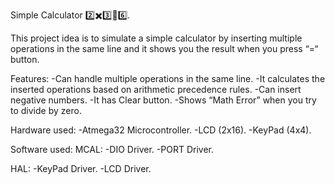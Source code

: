 Simple Calculator 2️⃣✖️3️⃣🟰6️⃣.

This project idea is to simulate a simple calculator by inserting multiple operations in the same line and it shows you the result when you press “=“ button.

Features:
-Can handle multiple operations in the same line.
-It calculates the inserted operations based on arithmetic precedence rules.
-Can insert negative numbers.
-It has Clear button.
-Shows “Math Error” when you try to divide by zero.

Hardware used:
-Atmega32 Microcontroller.
-LCD (2x16).
-KeyPad (4x4).

Software used:
MCAL:
-DIO Driver.
-PORT Driver.

HAL:
-KeyPad Driver.
-LCD Driver.
